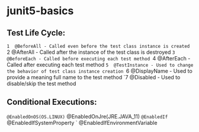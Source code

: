 # junit5-basics

## Test Life Cycle:
`1  @BeforeAll - Called even before the test class instance is created
`2  @AfterAll - Called after the instance of the test class is destroyed
`3  @BeforeEach - Called before executing each test method
`4  @AfterEach -  Called after executing each test method
`5  @TestInstance - Used to change the behavior of test class instance creation
`6  @DisplayName - Used to provide a meaning full name to the test method
`7  @Disabled - Used to disable/skip the test method

## Conditional Executions:
` @EnabledOnOS(OS.LINUX)
` @EnabledOnJre(JRE.JAVA_11)
` @EnabledIf
` @EnabledIfSystemProperty
` @EnabledIfEnvironmentVariable
